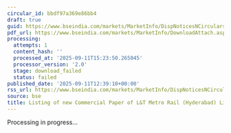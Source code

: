 ```yaml
---
circular_id: bbdf97a369e86bb4
draft: true
guid: https://www.bseindia.com/markets/MarketInfo/DispNoticesNCirculars.aspx?Noticeid={EFF768E0-B6A6-4638-9B23-3958FF6E0907}&noticeno=20250911-72&dt=09/11/2025&icount=72&totcount=86&flag=0
pdf_url: https://www.bseindia.com/markets/MarketInfo/DownloadAttach.aspx?id=20250911-72&attachedId=
processing:
  attempts: 1
  content_hash: ''
  processed_at: '2025-09-11T15:23:50.265045'
  processor_version: '2.0'
  stage: download_failed
  status: failed
published_date: '2025-09-11T12:39:10+00:00'
rss_url: https://www.bseindia.com/markets/MarketInfo/DispNoticesNCirculars.aspx?Noticeid={EFF768E0-B6A6-4638-9B23-3958FF6E0907}&noticeno=20250911-72&dt=09/11/2025&icount=72&totcount=86&flag=0
source: bse
title: Listing of new Commercial Paper of L&T Metro Rail (Hyderabad) Limited
---
```


Processing in progress...